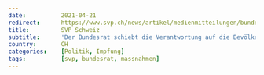 ```yaml
---
date:          2021-04-21
redirect:      https://www.svp.ch/news/artikel/medienmitteilungen/bundesrat-verweigert-rueckkehr-zur-normalitaet/
title:         SVP Schweiz
subtitle:      'Der Bundesrat schiebt die Verantwortung auf die Bevölkerung ab und verweigert Rückkehr zur Normalität für die Geimpften, Getesteten und Genesenen'
country:       CH
categories:    [Politik, Impfung]
tags:          [svp, bundesrat, massnahmen]
---
```

